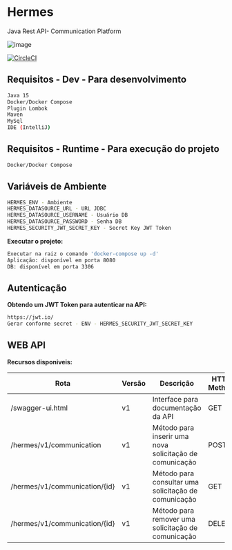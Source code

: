 # Hermes
Java Rest API-  Communication Platform 

![image](https://amenteemaravilhosa.com.br/wp-content/uploads/2020/02/ilustracao-hermes.jpg)

[![CircleCI](https://circleci.com/gh/ramoonpereira/hermes.svg?style=shield)](https://circleci.com/gh/ramoonpereira/hermes)


## Requisitos - Dev - Para desenvolvimento
```sh
Java 15
Docker/Docker Compose
Plugin Lombok
Maven
MySql
IDE (IntelliJ)
```

## Requisitos - Runtime - Para execução do projeto
```sh
Docker/Docker Compose
```

## Variáveis de Ambiente
```sh
HERMES_ENV - Ambiente
HERMES_DATASOURCE_URL - URL JDBC 
HERMES_DATASOURCE_USERNAME - Usuário DB
HERMES_DATASOURCE_PASSWORD - Senha DB
HERMES_SECURITY_JWT_SECRET_KEY - Secret Key JWT Token
```

**Executar o projeto:**

```sh
Executar na raiz o comando 'docker-compose up -d'
Aplicação: disponível em porta 8080
DB: disponível em porta 3306
```

## Autenticação

**Obtendo um JWT Token para autenticar na API:**

```sh
https://jwt.io/
Gerar conforme secret - ENV - HERMES_SECURITY_JWT_SECRET_KEY
```

## WEB API

**Recursos disponiveis:**

| Rota | Versão |Descrição | HTTP Method | Autenticação |
| -- | -- | -- | -- | -- |
| /swagger-ui.html | v1 |Interface para documentação da API| GET | |
| /hermes/v1/communication | v1 | Método para inserir uma nova solicitação de comunicação | POST |  [:white_check_mark:] [JWT] |
| /hermes/v1/communication/{id} | v1 | Método para consultar uma solicitação de comunicação| GET |  [:white_check_mark:] [JWT] |
| /hermes/v1/communication/{id}| v1 | Método para remover uma solicitação de comunicação| DELETE |  [:white_check_mark:] [JWT] |


